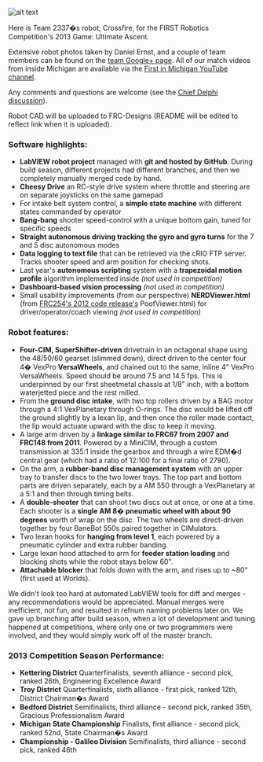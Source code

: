 ![alt text](http://d3j5vwomefv46c.cloudfront.net/photos/large/770644740.jpg "Title")

Here is Team 2337�s robot, Crossfire, for the FIRST Robotics Competition's 2013 Game: Ultimate Ascent.

Extensive robot photos taken by Daniel Ernst, and a couple of team members can be found on the [team Google+ page](https://plus.google.com/b/115608715549316219693/115608715549316219693/posts). All of our match videos from inside Michigan are available via the [First in Michigan YouTube channel](http://www.youtube.com/firstinmichigan). 

Any comments and questions are welcome (see the [Chief Delphi discussion](http://www.chiefdelphi.com/forums/showthread.php?t=116908)).

Robot CAD will be uploaded to FRC-Designs (README will be edited to reflect link when it is uploaded).

### **Software highlights:**

-  **LabVIEW robot project** managed with **git and hosted by GitHub**. During build season, different projects had different branches, and then we completely manually merged code by hand. 
-  **Cheesy Drive** an RC-style drive system where throttle and steering are on separate joysticks on the same gamepad
-  For intake belt system control, a **simple state machine** with different states commanded by operator
-  **Bang-bang** shooter speed-control with a unique bottom gain, tuned for specific speeds
-  **Straight autonomous driving tracking the gyro and gyro turns** for the 7 and 5 disc autonomous modes
-  **Data logging to text file** that can be retrieved via the cRIO FTP server. Tracks shooter speed and arm position for checking shots.
-  Last year's **autonomous scripting** system with a **trapezoidal motion profile** algorithm implemented inside *(not used in competition)*
-  **Dashboard-based vision processing** *(not used in competition)*
-  Small usability improvements (from our perspective) **NERDViewer.html** (from [FRC254's 2012 code release's](http://github.com/Team254/FRC-2012) PoofViewer.html) for driver/operator/coach viewing *(not used in competition)*

### **Robot features:**

-  **Four-CIM, SuperShifter-driven** drivetrain in an octagonal shape using the 48/50/60 gearset (slimmed down), direct driven to the center four 4� VexPro **VersaWheels**, and chained out to the same, inline 4" VexPro VersaWheels. Speed should be around 7.5 and 14.5 fps. This is underpinned by our first sheetmetal chassis at 1/8" inch, with a bottom waterjetted piece and the rest milled.
-  From the **ground disc intake**, with two top rollers driven by a BAG motor through a 4:1 VexPlanetary through O-rings. The disc would be lifted off the ground slightly by a lexan lip, and then once the roller made contact, the lip would actuate upward with the disc to keep it moving.
-  A large arm driven by a **linkage similar to FRC67 from 2007 and FRC148 from 2011**. Powered by a MiniCIM, through a custom transmission at 335:1 inside the gearbox and through a wire EDM�d central gear (which had a ratio of 12:100 for a final ratio of 2790).
-  On the arm, a **rubber-band disc management system** with an upper tray to transfer discs to the two lower trays. The top part and bottom parts are driven separately, each by a AM 550 through a  VexPlanetary at a 5:1 and then through timing belts.
-  A **double-shooter** that can shoot two discs out at once, or one at a time. Each shooter is a **single AM 8� pneumatic wheel with about 90 degrees** worth of wrap on the disc. The two wheels are direct-driven together by four BaneBot 550s paired together in CIMulators.
-  Two lexan hooks for **hanging from level 1**, each powered by a pneumatic cylinder and extra rubber banding.
-  Large lexan hood attached to arm for **feeder station loading** and blocking shots while the robot stays below 60".
-  **Attachable blocker** that folds down with the arm, and rises up to ~80" (first used at Worlds).

We didn't look too hard at automated LabVIEW tools for diff and merges - any recommendations would be appreciated. Manual merges were inefficient, not fun, and resulted in refnum naming problems later on. We gave up branching after build season, when a lot of development and tuning happened at competitions, where only one or two programmers were involved, and they would simply work off of the master branch.

### **2013 Competition Season Performance:**

-  **Kettering District** Quarterfinalists, seventh alliance - second pick, ranked 26th, Engineering Excellence Award
-  **Troy District** Quarterfinalists, sixth alliance - first pick, ranked 12th, District Chairman�s Award
-  **Bedford District** Semifinalists, third alliance - second pick, ranked 35th, Gracious Professionalism Award
-  **Michigan State Championship** Finalists, first alliance - second pick, ranked 52nd, State Chairman�s Award
-  **Championship - Galileo Division** Semifinalists, third alliance - second pick, ranked 46th
